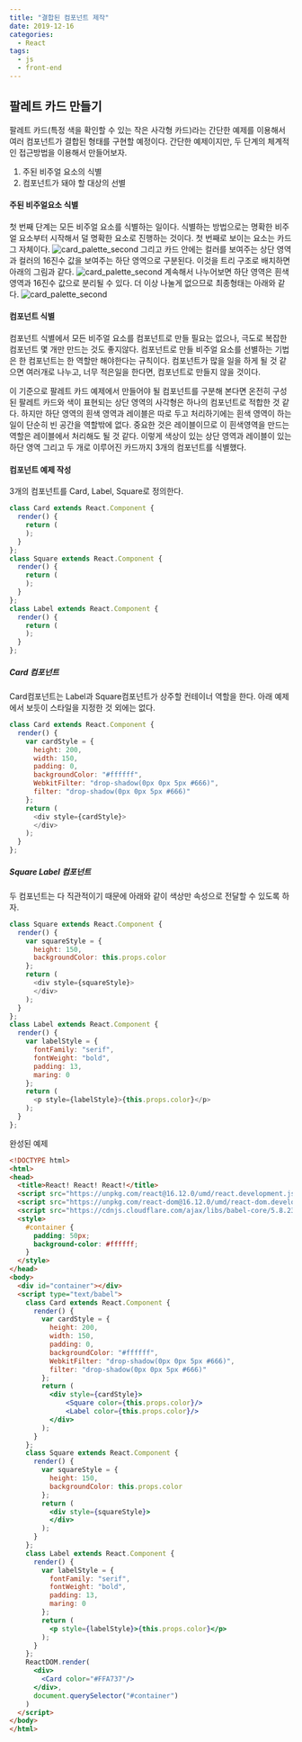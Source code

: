 ```yaml
---
title: "결합된 컴포넌트 제작"
date: 2019-12-16
categories:
  - React
tags:
  - js
  - front-end
---
```


## 팔레트 카드 만들기

팔레트 카드(특정 색을 확인할 수 있는 작은 사각형 카드)라는 간단한 예제를 이용해서 여러 컴포넌트가 결합된 형태를 구현할 예정이다.
간단한 예제이지만, 두 단계의 체계적인 접근방법을 이용해서 만들어보자.

1. 주된 비주얼 요소의 식별
2. 컴포넌트가 돼야 할 대상의 선별

#### 주된 비주얼요소 식별

첫 번째 단계는 모든 비주얼 요소를 식별하는 일이다. 식별하는 방법으로는 명확한 비주얼 요소부터 시작해서 덜 명확한 요소로 진행하는 것이다.
첫 번째로 보이는 요소는 카드 그 자체이다.
![card_palette_second](/images/card_palette_first.JPG)
그리고 카드 안에는 컬러를 보여주는 상단 영역과 컬러의 16진수 값을 보여주는 하단 영역으로 구분된다. 이것을 트리 구조로 배치하면 아래의 그림과 같다.
![card_palette_second](/images/card_palette_second.JPG)
계속해서 나누어보면 하단 영역은 흰색 영역과 16진수 값으로 분리될 수 있다. 더 이상 나눌게 없으므로 최종형태는 아래와 같다.
![card_palette_second](/images/card_palette_final.JPG)

#### 컴포넌트 식별

컴포넌트 식별에서 모든 비주얼 요소를 컴포넌트로 만들 필요는 없으나, 극도로 복잡한 컴포넌트 몇 개만 만드는 것도 좋지않다.
컴포넌트로 만들 비주얼 요소를 선별하는 기법은 한 컴포넌트는 한 역할만 해야한다는 규칙이다. 컴포넌트가 많을 일을 하게 될 것 같으면 여러개로 나누고, 너무 적은일을 한다면, 컴포넌트로 만들지 않을 것이다.

이 기준으로 팔레트 카드 예제에서 만들어야 될 컴포넌트를 구분해 본다면 온전히 구성된 팔레트 카드와 색이 표현되는 상단 영역의 사각형은 하나의 컴포넌트로 적합한 것 같다. 하지만 하단 영역의 흰색 영역과 레이블은 따로 두고 처리하기에는 흰색 영역이 하는 일이 단순히 빈 공간을 역할밖에 없다. 중요한 것은 레이블이므로 이 흰색영역을 만드는 역할은 레이블에서 처리해도 될 것 같다. 이렇게 색상이 있는 상단 영역과 레이블이 있는 하단 영역 그리고 두 개로 이루어진 카드까지 3개의 컴포넌트를 식별했다.

#### 컴포넌트 예제 작성

3개의 컴포넌트를 Card, Label, Square로 정의한다.

```javascript
class Card extends React.Component {
  render() {
    return (
    );
  }
};
class Square extends React.Component {
  render() {
    return (
    );
  }
};
class Label extends React.Component {
  render() {
    return (
    );
  }
};
```

##### Card 컴포넌트

Card컴포넌트는 Label과 Square컴포넌트가 상주할 컨테이너 역할을 한다. 아래 예제에서 보듯이 스타일을 지정한 것 외에는 없다.

```javascript
class Card extends React.Component {
  render() {
    var cardStyle = {
      height: 200,
      width: 150,
      padding: 0,
      backgroundColor: "#ffffff",
      WebkitFilter: "drop-shadow(0px 0px 5px #666)",
      filter: "drop-shadow(0px 0px 5px #666)"
    };
    return (
      <div style={cardStyle}>
      </div>
    );
  }
};
```

##### Square Label 컴포넌트

두 컴포넌트는 다 직관적이기 때문에 아래와 같이 색상만 속성으로 전달할 수 있도록 하자.

```javascript
class Square extends React.Component {
  render() {
    var squareStyle = {
      height: 150,
      backgroundColor: this.props.color
    };
    return (
      <div style={squareStyle}>
      </div>
    );
  }
};
class Label extends React.Component {
  render() {
    var labelStyle = {
      fontFamily: "serif",
      fontWeight: "bold",
      padding: 13,
      maring: 0
    };
    return (
      <p style={labelStyle}>{this.props.color}</p>
    );
  }
};
```

완성된 예제

```html
<!DOCTYPE html>
<html>
<head>
  <title>React! React! React!</title>
  <script src="https://unpkg.com/react@16.12.0/umd/react.development.js"></script>
  <script src="https://unpkg.com/react-dom@16.12.0/umd/react-dom.development.js"></script>
  <script src="https://cdnjs.cloudflare.com/ajax/libs/babel-core/5.8.23/browser.min.js"></script>
  <style>
    #container {
      padding: 50px;
      background-color: #ffffff;
    }
  </style>
</head>
<body>
  <div id="container"></div>
  <script type="text/babel">
    class Card extends React.Component {
      render() {
        var cardStyle = {
          height: 200,
          width: 150,
          padding: 0,
          backgroundColor: "#ffffff",
          WebkitFilter: "drop-shadow(0px 0px 5px #666)",
          filter: "drop-shadow(0px 0px 5px #666)"
        };
        return (
          <div style={cardStyle}>
              <Square color={this.props.color}/>
              <Label color={this.props.color}/>
          </div>
        );
      }
    };
    class Square extends React.Component {
      render() {
        var squareStyle = {
          height: 150,
          backgroundColor: this.props.color
        };
        return (
          <div style={squareStyle}>
          </div>
        );
      }
    };
    class Label extends React.Component {
      render() {
        var labelStyle = {
          fontFamily: "serif",
          fontWeight: "bold",
          padding: 13,
          maring: 0
        };
        return (
          <p style={labelStyle}>{this.props.color}</p>
        );
      }
    };
    ReactDOM.render(
      <div>
        <Card color="#FFA737"/>
      </div>,
      document.querySelector("#container")
    )
  </script>
</body>
</html>
```
